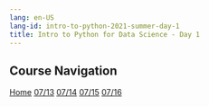 ```yaml
---
lang: en-US
lang-id: intro-to-python-2021-summer-day-1
title: Intro to Python for Data Science - Day 1
---
```


## Course Navigation

<div id="access-tags">
    <div class="d-flex flex-wrap mt-3 mb-1 mr-3">
        <a class="post-tag" href="{{ site.baseurl }}{% link _teaching/intro-to-python-2021S/home.md %}">Home</a>
        <a class="post-tag" href="{{ site.baseurl }}{% link _teaching/intro-to-python-2021S/day2.md %}">07/13</a>
        <a class="post-tag" href="{{ site.baseurl }}{% link _teaching/intro-to-python-2021S/day3.md %}">07/14</a>
        <a class="post-tag" href="{{ site.baseurl }}{% link _teaching/intro-to-python-2021S/day4.md %}">07/15</a>
        <a class="post-tag" href="{{ site.baseurl }}{% link _teaching/intro-to-python-2021S/day5.md %}">07/16</a>
    </div>
</div>


